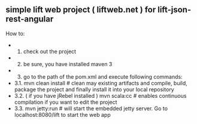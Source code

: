 ## simple lift web project ( liftweb.net ) for lift-json-rest-angular

How to:
- 1. check out the project
- 2. be sure, you have installed maven 3
- 3. go to the path of the pom.xml and execute following commands:
- 3.1. mvn clean install # clean may existing artifacts and compile, build, package the project and finally install it into your local repository
- 3.2. ( if you have jRebel installed ) mvn scala:cc # enables continuous compilation if you want to edit the project
- 3.3. mvn jetty:run # will start the embedded jetty server. Go to localhost:8080/lift to start the web app

